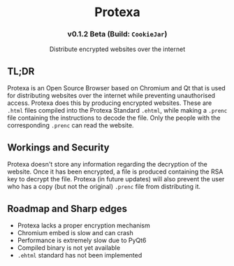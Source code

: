 <center>
<div>
<h1>Protexa</h1>
<h3>v0.1.2 Beta (Build: <code>CookieJar</code>)</h3>
</div>
Distribute encrypted websites over the internet
</center>

## TL;DR
Protexa is an Open Source Browser based on Chromium and Qt that is used for distributing websites over the internet while preventing unauthorised access. Protexa does this by producing encrypted websites. These are `.html` files compiled into the Protexa Standard `.ehtml`, while making a `.prenc` file containing the instructions to decode the file. Only the people with the corresponding `.prenc` can read the website.

## Workings and Security
Protexa doesn't store any information regarding the decryption of the website. Once it has been encrypted, a file is produced containing the RSA key to decrypt the file. Protexa (in future updates) will also prevent the user who has a copy (but not the original) `.prenc` file from distributing it.

## Roadmap and Sharp edges
* Protexa lacks a proper encryption mechanism
* Chromium embed is slow and can crash
* Performance is extremely slow due to PyQt6
* Compiled binary is not yet available
* `.ehtml` standard has not been implemented